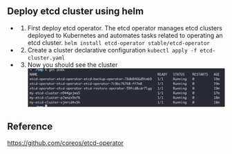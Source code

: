 ## Deploy etcd cluster using helm 
* 1. First deploy etcd operator. The etcd operator manages etcd clusters deployed to Kubernetes and automates tasks related to operating an etcd cluster.
        `helm install etcd-operator stable/etcd-operator`
* 2. Create a cluster declarative configuration
        `kubectl apply -f etcd-cluster.yaml`
* 3. Now you should see the cluster
 ![pods](./etcd.cluster.png)
 
 ## Reference
 https://github.com/coreos/etcd-operator
 
